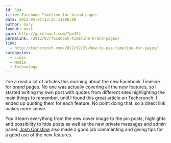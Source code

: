 ```yaml
---
id: 394
title: Facebook Timeline for brand pages
date: 2012-03-01T13:25:11+00:00
author: Gary
layout: post
guid: http://garytouet.com/?p=394
permalink: /2012/03/facebook-timeline-brand-pages/
link:
  - http://techcrunch.com/2012/02/29/how-to-use-timeline-for-pages/
categories:
  - Links
  - Media
  - Technology
---
```


I've a read a lot of articles this morning about the new Facebook Timeline for brand pages. No one was actually covering all the new features, so I started writing my own post with quotes from different sites highlighting the main things to remember, until I found this great article on Techcrunch. I ended up quoting them for each feature. No point doing that, so a direct link makes more sense.

You'll learn everything from the new cover image to the pin posts, highlights and possibility to hide posts as well as the new private messages and admin panel. <a href="http://techcrunch.com/author/josh-constine/">Josh Constine</a> also made a good job commenting and giving tips for a good use of the new features.

